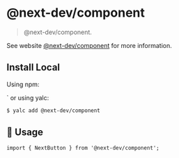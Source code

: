 # @next-dev/component

> @next-dev/component.

See website [@next-dev/component](https://github.com/rimsila/component) for more information.

## Install Local

Using npm:

` or using yalc:

```bash
$ yalc add @next-dev/component
```

## 🔨 Usage

```
import { NextButton } from '@next-dev/component';
```
